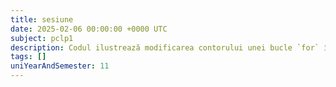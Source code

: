 ```yaml
---
title: sesiune
date: 2025-02-06 00:00:00 +0000 UTC
subject: pclp1
description: Codul ilustrează modificarea contorului unei bucle `for` în interiorul acesteia. Această practică alterează fluxul normal de execuție, ducând la un comportament neașteptat și la calcularea unor rezultate modificate față de o buclă standard.
tags: []
uniYearAndSemester: 11
---
```


